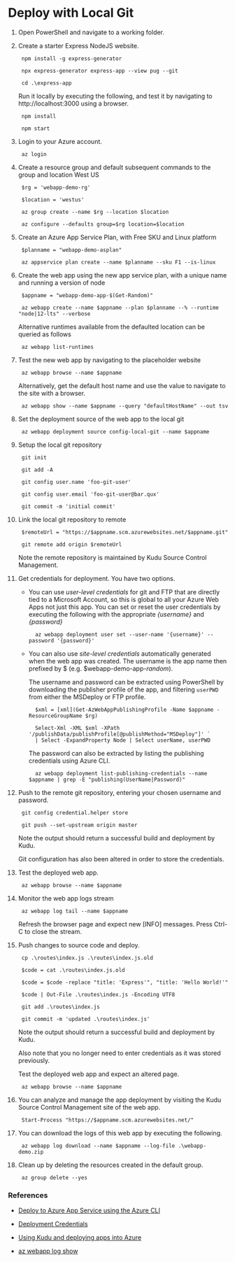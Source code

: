 # Deploy with Local Git

1. Open PowerShell and navigate to a working folder.

1. Create a starter Express NodeJS website.

        npm install -g express-generator

        npx express-generator express-app --view pug --git

        cd .\express-app

    Run it locally by executing the following, and test it by navigating to http://localhost:3000 using a browser. 

        npm install

        npm start
        
1. Login to your Azure account. 

        az login

1. Create a resource group and default subsequent commands to the group and location West US

        $rg = 'webapp-demo-rg'

        $location = 'westus'

        az group create --name $rg --location $location

        az configure --defaults group=$rg location=$location

1. Create an Azure App Service Plan, with Free SKU and Linux platform

        $planname = "webapp-demo-asplan"

        az appservice plan create --name $planname --sku F1 --is-linux

1. Create the web app using the new app service plan, with a unique name and running a version of node

        $appname = "webapp-demo-app-$(Get-Random)"

        az webapp create --name $appname --plan $planname --% --runtime "node|12-lts" --verbose

    Alternative runtimes available from the defaulted location can be queried as follows

        az webapp list-runtimes

1. Test the new web app by navigating to the placeholder website

        az webapp browse --name $appname

    Alternatively, get the default host name and use the value to navigate to the site with a browser.

        az webapp show --name $appname --query "defaultHostName" --out tsv

1. Set the deployment source of the web app to the local git

        az webapp deployment source config-local-git --name $appname

1. Setup the local git repository

        git init

        git add -A

        git config user.name 'foo-git-user'

        git config user.email 'foo-git-user@bar.qux'

        git commit -m 'initial commit'

1. Link the local git repository to remote 

        $remoteUrl = "https://$appname.scm.azurewebsites.net/$appname.git"

        git remote add origin $remoteUrl

    Note the remote repository is maintained by Kudu Source Control Management.

1. Get credentials for deployment. You have two options.

    - You can use *user-level credentials* for git and FTP that are directly tied to a Microsoft Account, so this is global to all your Azure Web Apps not just this app. You can set or reset the user credentials by executing the following with the appropriate _{username}_ and _{password}_

            az webapp deployment user set --user-name '{username}' --password '{password}'

    - You can also use *site-level credentials* automatically generated when the web app was created. The username is the app name then prefixed by $ (e.g. $webapp-demo-app-_random_).
    
        The username and password can be extracted using PowerShell by downloading the publisher profile of the app, and filtering <code>userPWD</code> from either the MSDeploy or FTP profile.

            $xml = [xml](Get-AzWebAppPublishingProfile -Name $appname -ResourceGroupName $rg)

            Select-Xml -XML $xml -XPath '/publishData/publishProfile[@publishMethod="MSDeploy"]' `
            | Select -ExpandProperty Node | Select userName, userPWD

        The password can also be extracted by listing the publishing credentials using Azure CLI.

            az webapp deployment list-publishing-credentials --name $appname | grep -E "publishing(UserName|Password)"

1. Push to the remote git repository, entering your chosen username and password.

        git config credential.helper store

        git push --set-upstream origin master

    Note the output should return a successful build and deployment by Kudu.

    Git configuration has also been altered in order to store the credentials.

1. Test the deployed web app.

        az webapp browse --name $appname

1. Monitor the web app logs stream

        az webapp log tail --name $appname

    Refresh the browser page and expect new [INFO] messages. Press Ctrl-C to close the stream.

1. Push changes to source code and deploy.

        cp .\routes\index.js .\routes\index.js.old

        $code = cat .\routes\index.js.old

        $code = $code -replace "title: 'Express'", "title: 'Hello World!'"

        $code | Out-File .\routes\index.js -Encoding UTF8

        git add .\routes\index.js

        git commit -m 'updated .\routes\index.js'

    Note the output should return a successful build and deployment by Kudu.

    Also note that you no longer need to enter credentials as it was stored previously.

    Test the deployed web app and expect an altered page.

        az webapp browse --name $appname

1. You can analyze and manage the app deployment by visiting the Kudu Source Control Management site of the web app.

        Start-Process "https://$appname.scm.azurewebsites.net/"

1. You can download the logs of this web app by executing the following.

        az webapp log download --name $appname --log-file .\webapp-demo.zip

1. Clean up by deleting the resources created in the default group.

        az group delete --yes

### References

- [Deploy to Azure App Service using the Azure CLI](https://docs.microsoft.com/en-us/azure/developer/javascript/tutorial-vscode-azure-cli-node-01)

- [Deployment Credentials](https://github.com/projectkudu/kudu/wiki/Deployment-credentials#user-level-credentials-aka-deployment-credentials)

- [Using Kudu and deploying apps into Azure](https://techcommunity.microsoft.com/t5/educator-developer-blog/using-kudu-and-deploying-apps-into-azure/ba-p/378585)

- [az webapp log show](https://docs.microsoft.com/en-us/cli/azure/webapp/log?view=azure-cli-latest#az_webapp_log_show)